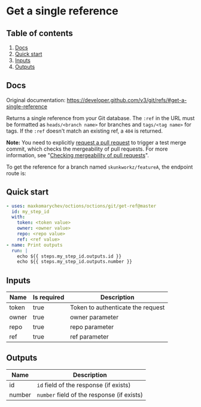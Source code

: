 # Get a single reference

## Table of contents

1. [Docs](#docs)
1. [Quick start](#quick-start)
1. [Inputs](#inputs)
1. [Outputs](#outputs)

<a name="quick-start" ></a>
## Docs

Original documentation: https://developer.github.com/v3/git/refs/#get-a-single-reference

Returns a single reference from your Git database. The `:ref` in the URL must be formatted as `heads/<branch name>` for branches and `tags/<tag name>` for tags. If the `:ref` doesn't match an existing ref, a `404` is returned.

**Note:** You need to explicitly [request a pull request](https://developer.github.com/v3/pulls/#get-a-single-pull-request) to trigger a test merge commit, which checks the mergeability of pull requests. For more information, see "[Checking mergeability of pull requests](https://developer.github.com/v3/git/#checking-mergeability-of-pull-requests)".

To get the reference for a branch named `skunkworkz/featureA`, the endpoint route is:


<a name="quick start" ></a>
## Quick start

```yaml
- uses: maxkomarychev/octions/octions/git/get-ref@master
  id: my_step_id
  with:
    token: <token value>
    owner: <owner value>
    repo: <repo value>
    ref: <ref value>
- name: Print outputs
  run: |
    echo ${{ steps.my_step_id.outputs.id }}
    echo ${{ steps.my_step_id.outputs.number }}
```


<a name="inputs" ></a>
## Inputs

| Name | Is required | Description |
|---|---|---|
|token|true|Token to authenticate the request
|owner|true|owner parameter
|repo|true|repo parameter
|ref|true|ref parameter

<a name="outputs" ></a>
## Outputs

| Name | Description |
|---|---|
|id|`id` field of the response (if exists)|
|number|`number` field of the response (if exists)|

